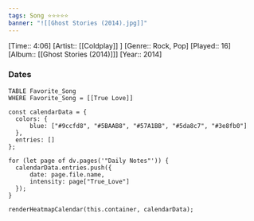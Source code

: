 ```yaml
---
tags: Song ⭐⭐⭐⭐⭐ 
banner: "![[Ghost Stories (2014).jpg]]"
---
```

[Time:: 4:06]
[Artist:: [[Coldplay]] ]
[Genre:: Rock, Pop]
[Played:: 16]
[Album:: [[Ghost Stories (2014)]]]
[Year:: 2014]
### Dates
````dataview
TABLE Favorite_Song
WHERE Favorite_Song = [[True Love]]
````
  ```dataviewjs
const calendarData = { 
	colors: { 
		blue: ["#9ccfd8", "#5BAAB8", "#57A1BB", "#5da8c7", "#3e8fb0"] 
	}, 
	entries: [] 
}; 

for (let page of dv.pages('"Daily Notes"')) { 
	calendarData.entries.push({ 
		date: page.file.name, 
		intensity: page["True_Love"]
	}); 
} 

renderHeatmapCalendar(this.container, calendarData);
```
